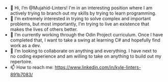 - 👋 Hi, I’m @Mujahid-Linters! I'm in an interesting position where I am actively trying to branch out my skills by trying to learn programming.
- 👀 I’m extremely interested in trying to solve complex and important problems, but most importantly, I'm trying to live an existence that makes the lives of others better. 
- 🌱 I’m currently working through the Odin Project curriculum. Once I have completed that, I want to take a swing at learning C# and hopefully find work as a dev.
- 💞️ I’m looking to collaborate on anything and everything. I have next to no coding experience and am willing to take on anything to build out my repertoire. 
- 📫 How to reach me: https://www.linkedin.com/in/kyle-linters-891b7083/

<!---
Mujahid-Linters/Mujahid-Linters is a ✨ special ✨ repository because its `README.md` (this file) appears on your GitHub profile.
You can click the Preview link to take a look at your changes.
--->
